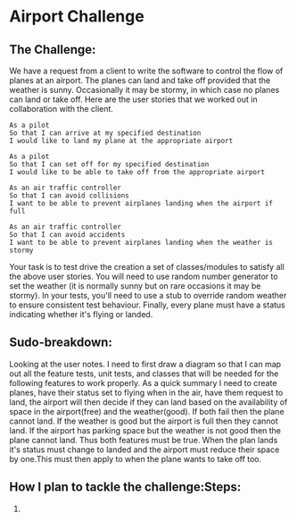 Airport Challenge
=================

The Challenge:
-----

We have a request from a client to write the software to control the flow of planes at an airport. The planes can land and take off provided that the weather is sunny. Occasionally it may be stormy, in which case no planes can land or take off.  Here are the user stories that we worked out in collaboration with the client.

```
As a pilot
So that I can arrive at my specified destination
I would like to land my plane at the appropriate airport

As a pilot
So that I can set off for my specified destination
I would like to be able to take off from the appropriate airport

As an air traffic controller
So that I can avoid collisions
I want to be able to prevent airplanes landing when the airport if full

As an air traffic controller
So that I can avoid accidents
I want to be able to prevent airplanes landing when the weather is stormy
```

Your task is to test drive the creation a set of classes/modules to satisfy all the above user stories. You will need to use random number generator to set the weather (it is normally sunny but on rare occasions it may be stormy). In your tests, you'll need to use a stub to override random weather to ensure consistent test behaviour. Finally, every plane must have a status indicating whether it's flying or landed.

Sudo-breakdown:
--------------
Looking at the user notes. I need to first draw a diagram so that I can map out all the feature tests, unit tests, and classes that will be needed for the following features to work properly. As a quick summary I need to create planes, have their status set to flying when in the air, have them request to land, the airport will then decide if they can land based on the availability of space in the airport(free) and the weather(good). If both fail then the plane cannot land. If the weather is good but the airport is full then they cannot land. If the airport has parking space but the weather is not good then the plane cannot land. Thus both features must be true. When the plan lands it's status must change to landed and the airport must reduce their space by one.This must then apply to when the plane wants to take off too.

How I plan to tackle the challenge:Steps:
-----
1.
